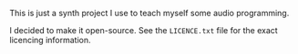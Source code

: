 This is just a synth project I use to teach myself some audio programming.

I decided to make it open-source.  See the `LICENCE.txt` file for the exact licencing information.
